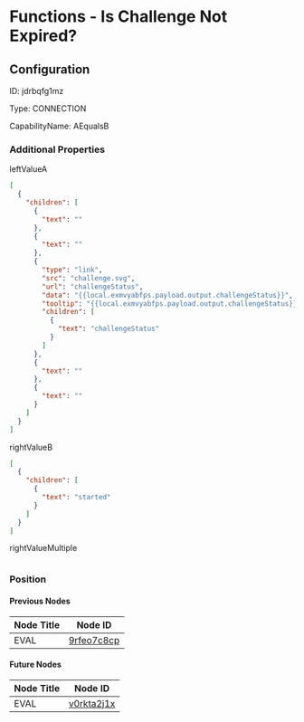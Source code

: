# Functions - Is Challenge Not Expired?
## Configuration
ID:  jdrbqfg1mz

Type: CONNECTION 

CapabilityName: AEqualsB






### Additional Properties
leftValueA
```json 
[
  {
    "children": [
      {
        "text": ""
      },
      {
        "text": ""
      },
      {
        "type": "link",
        "src": "challenge.svg",
        "url": "challengeStatus",
        "data": "{{local.exmvyabfps.payload.output.challengeStatus}}",
        "tooltip": "{{local.exmvyabfps.payload.output.challengeStatus}}",
        "children": [
          {
            "text": "challengeStatus"
          }
        ]
      },
      {
        "text": ""
      },
      {
        "text": ""
      }
    ]
  }
]
```


rightValueB
```json 
[
  {
    "children": [
      {
        "text": "started"
      }
    ]
  }
]
```


rightValueMultiple
```
```





### Position

#### Previous Nodes
| Node Title | Node ID |
| :------------- | ------------ |
| EVAL | [9rfeo7c8cp](./9rfeo7c8cp.md) | 
 
 #### Future Nodes
| Node Title | Node ID |
| :------------- | ------------ |
| EVAL |[v0rkta2j1x](./v0rkta2j1x.md) | 